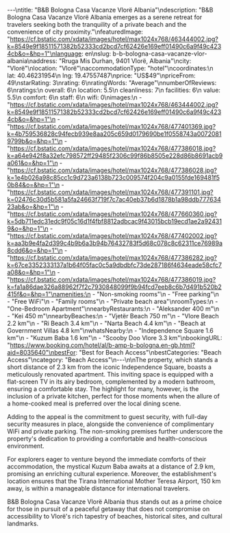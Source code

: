 ---\ntitle: "B&B Bologna Casa Vacanze Vlorë Albania"\ndescription: "B&B Bologna Casa Vacanze Vlorë Albania emerges as a serene retreat for travelers seeking both the tranquility of a private beach and the convenience of city proximity."\nfeaturedImage: "https://cf.bstatic.com/xdata/images/hotel/max1024x768/463444002.jpg?k=8549e9f18511571382b52333cd2bcd7cf62426e169eff01490c6a9f49c4234cb&o=&hp=1"\nlanguage: en\nslug: b-b-bologna-casa-vacanze-vlor-albania\naddress: "Rruga Mis Durhan, 9401 Vlorë, Albania"\ncity: "Vlorë"\nlocation: "Vlorë"\naccommodationType: "hotel"\ncoordinates:\n  lat: 40.46231954\n  lng: 19.47557487\nprice: "US$49"\npriceFrom: 49\nstarRating: 3\nrating: 6\nratingWords: "Average"\nnumberOfReviews: 6\nratings:\n  overall: 6\n  location: 5.5\n  cleanliness: 7\n  facilities: 6\n  value: 5.5\n  comfort: 6\n  staff: 6\n  wifi: 0\nimages:\n  - "https://cf.bstatic.com/xdata/images/hotel/max1024x768/463444002.jpg?k=8549e9f18511571382b52333cd2bcd7cf62426e169eff01490c6a9f49c4234cb&o=&hp=1"\n  - "https://cf.bstatic.com/xdata/images/hotel/max1024x768/477401369.jpg?k=4b759536828c94fecb939e8aa205c659d0179690be1f0558743a00720819799b&o=&hp=1"\n  - "https://cf.bstatic.com/xdata/images/hotel/max1024x768/477386018.jpg?k=a64e942f8a32efc798572ff29485f2306c99f86b8505e228d86b8691acb9a061&o=&hp=1"\n  - "https://cf.bstatic.com/xdata/images/hotel/max1024x768/477386028.jpg?k=1e4b026a98c85cc1c9d723a6138b723c009574f204c9a0155fde169481f50b84&o=&hp=1"\n  - "https://cf.bstatic.com/xdata/images/hotel/max1024x768/477391101.jpg?k=02476c30d5b581a5fa24663f719f7c7ac40eb37b6d1878b1a98ddb77763423ab&o=&hp=1"\n  - "https://cf.bstatic.com/xdata/images/hotel/max1024x768/477660360.jpg?k=5db711edc31edc9f05c16d1f4fbf8812adbcac9f43015bcb19ecd1ae2a924319&o=&hp=1"\n  - "https://cf.bstatic.com/xdata/images/hotel/max1024x768/477402002.jpg?k=aa3b9e4fa2d399c4b9b6a3b94b76432783f5d68c078c8c62311ce76989a8cdd6&o=&hp=1"\n  - "https://cf.bstatic.com/xdata/images/hotel/max1024x768/477386282.jpg?k=67ce3352333137a1b64f05fac0c5a9dbdbfc73de287186f4634eade58cfc7a08&o=&hp=1"\n  - "https://cf.bstatic.com/xdata/images/hotel/max1024x768/477386019.jpg?k=fa1a86dae326a88962f7f2c7930848099f9b94fcd7eeb8c6b7d491b520b2415f&o=&hp=1"\namenities:\n  - "Non-smoking rooms"\n  - "Free parking"\n  - "Free WiFi"\n  - "Family rooms"\n  - "Private beach area"\nroomTypes:\n  - "One-Bedroom Apartment"\nnearbyRestaurants:\n  - "Aleksander 400 m"\n  - "Kei 450 m"\nnearbyBeaches:\n  - "Vjetër Beach 750 m"\n  - "Vlore Beach 2.2 km"\n  - "Ri Beach 3.4 km"\n  - "Narta Beach 4.4 km"\n  - "Beach at Government Villas 4.8 km"\nwhatsNearby:\n  - "Independence Square 1.6 km"\n  - "Kuzum Baba 1.6 km"\n  - "Scooby Doo Vlore 3.3 km"\nbookingURL: "https://www.booking.com/hotel/al/b-amp-b-bologna.en-gb.html?aid=8035640"\nbestFor: "Best for Beach Access"\nbestCategories: "Beach Access"\ncategory: "Beach Access"\n---\n\nThe property, which stands a short distance of 2.3 km from the iconic Independence Square, boasts a meticulously renovated apartment. This inviting space is equipped with a flat-screen TV in its airy bedroom, complemented by a modern bathroom, ensuring a comfortable stay. The highlight for many, however, is the inclusion of a private kitchen, perfect for those moments when the allure of a home-cooked meal is preferred over the local dining scene.

Adding to the appeal is the commitment to guest security, with full-day security measures in place, alongside the convenience of complimentary WiFi and private parking. The non-smoking premises further underscore the property's dedication to providing a comfortable and health-conscious environment.

For explorers eager to venture beyond the immediate comforts of their accommodation, the mystical Kuzum Baba awaits at a distance of 2.9 km, promising an enriching cultural experience. Moreover, the establishment's location ensures that the Tirana International Mother Teresa Airport, 150 km away, is within a manageable distance for international travelers.

B&B Bologna Casa Vacanze Vlorë Albania thus stands out as a prime choice for those in pursuit of a peaceful getaway that does not compromise on accessibility to Vlorë's rich tapestry of beaches, historical sites, and cultural landmarks.